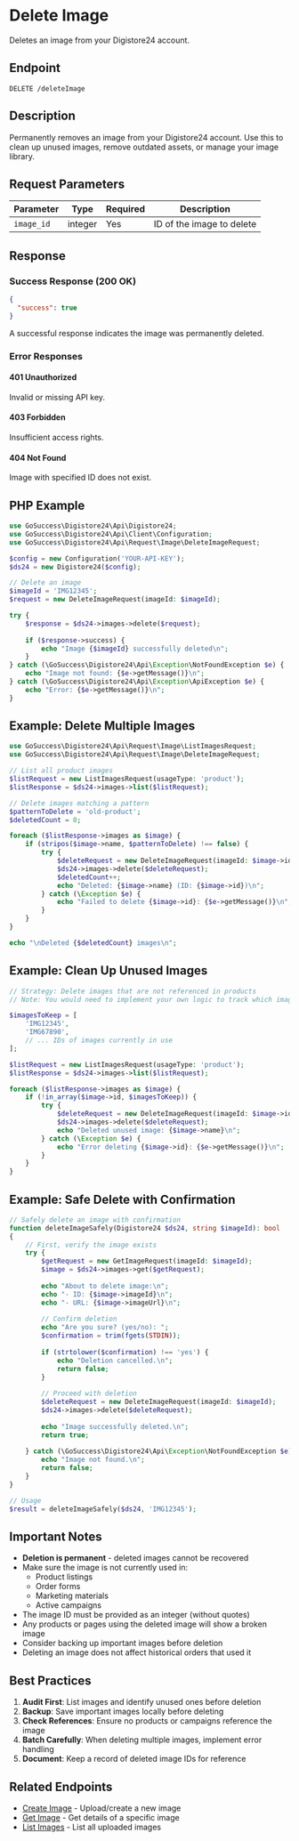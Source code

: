 # Delete Image

Deletes an image from your Digistore24 account.

## Endpoint

`DELETE /deleteImage`

## Description

Permanently removes an image from your Digistore24 account. Use this to clean up unused images, remove outdated assets, or manage your image library.

## Request Parameters

| Parameter | Type | Required | Description |
|-----------|------|----------|-------------|
| `image_id` | integer | Yes | ID of the image to delete |

## Response

### Success Response (200 OK)

```json
{
  "success": true
}
```

A successful response indicates the image was permanently deleted.

### Error Responses

#### 401 Unauthorized
Invalid or missing API key.

#### 403 Forbidden
Insufficient access rights.

#### 404 Not Found
Image with specified ID does not exist.

## PHP Example

```php
use GoSuccess\Digistore24\Api\Digistore24;
use GoSuccess\Digistore24\Api\Client\Configuration;
use GoSuccess\Digistore24\Api\Request\Image\DeleteImageRequest;

$config = new Configuration('YOUR-API-KEY');
$ds24 = new Digistore24($config);

// Delete an image
$imageId = 'IMG12345';
$request = new DeleteImageRequest(imageId: $imageId);

try {
    $response = $ds24->images->delete($request);
    
    if ($response->success) {
        echo "Image {$imageId} successfully deleted\n";
    }
} catch (\GoSuccess\Digistore24\Api\Exception\NotFoundException $e) {
    echo "Image not found: {$e->getMessage()}\n";
} catch (\GoSuccess\Digistore24\Api\Exception\ApiException $e) {
    echo "Error: {$e->getMessage()}\n";
}
```

## Example: Delete Multiple Images

```php
use GoSuccess\Digistore24\Api\Request\Image\ListImagesRequest;
use GoSuccess\Digistore24\Api\Request\Image\DeleteImageRequest;

// List all product images
$listRequest = new ListImagesRequest(usageType: 'product');
$listResponse = $ds24->images->list($listRequest);

// Delete images matching a pattern
$patternToDelete = 'old-product';
$deletedCount = 0;

foreach ($listResponse->images as $image) {
    if (stripos($image->name, $patternToDelete) !== false) {
        try {
            $deleteRequest = new DeleteImageRequest(imageId: $image->id);
            $ds24->images->delete($deleteRequest);
            $deletedCount++;
            echo "Deleted: {$image->name} (ID: {$image->id})\n";
        } catch (\Exception $e) {
            echo "Failed to delete {$image->id}: {$e->getMessage()}\n";
        }
    }
}

echo "\nDeleted {$deletedCount} images\n";
```

## Example: Clean Up Unused Images

```php
// Strategy: Delete images that are not referenced in products
// Note: You would need to implement your own logic to track which images are in use

$imagesToKeep = [
    'IMG12345',
    'IMG67890',
    // ... IDs of images currently in use
];

$listRequest = new ListImagesRequest(usageType: 'product');
$listResponse = $ds24->images->list($listRequest);

foreach ($listResponse->images as $image) {
    if (!in_array($image->id, $imagesToKeep)) {
        try {
            $deleteRequest = new DeleteImageRequest(imageId: $image->id);
            $ds24->images->delete($deleteRequest);
            echo "Deleted unused image: {$image->name}\n";
        } catch (\Exception $e) {
            echo "Error deleting {$image->id}: {$e->getMessage()}\n";
        }
    }
}
```

## Example: Safe Delete with Confirmation

```php
// Safely delete an image with confirmation
function deleteImageSafely(Digistore24 $ds24, string $imageId): bool
{
    // First, verify the image exists
    try {
        $getRequest = new GetImageRequest(imageId: $imageId);
        $image = $ds24->images->get($getRequest);
        
        echo "About to delete image:\n";
        echo "- ID: {$image->imageId}\n";
        echo "- URL: {$image->imageUrl}\n";
        
        // Confirm deletion
        echo "Are you sure? (yes/no): ";
        $confirmation = trim(fgets(STDIN));
        
        if (strtolower($confirmation) !== 'yes') {
            echo "Deletion cancelled.\n";
            return false;
        }
        
        // Proceed with deletion
        $deleteRequest = new DeleteImageRequest(imageId: $imageId);
        $ds24->images->delete($deleteRequest);
        
        echo "Image successfully deleted.\n";
        return true;
        
    } catch (\GoSuccess\Digistore24\Api\Exception\NotFoundException $e) {
        echo "Image not found.\n";
        return false;
    }
}

// Usage
$result = deleteImageSafely($ds24, 'IMG12345');
```

## Important Notes

- **Deletion is permanent** - deleted images cannot be recovered
- Make sure the image is not currently used in:
  - Product listings
  - Order forms
  - Marketing materials
  - Active campaigns
- The image ID must be provided as an integer (without quotes)
- Any products or pages using the deleted image will show a broken image
- Consider backing up important images before deletion
- Deleting an image does not affect historical orders that used it

## Best Practices

1. **Audit First**: List images and identify unused ones before deletion
2. **Backup**: Save important images locally before deleting
3. **Check References**: Ensure no products or campaigns reference the image
4. **Batch Carefully**: When deleting multiple images, implement error handling
5. **Document**: Keep a record of deleted image IDs for reference

## Related Endpoints

- [Create Image](createImage.md) - Upload/create a new image
- [Get Image](getImage.md) - Get details of a specific image
- [List Images](listImages.md) - List all uploaded images
